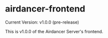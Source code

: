 # airdancer-frontend

Current Version: v1.0.0 (pre-release)

This is v1.0.0 of the Airdancer Server's frontend.